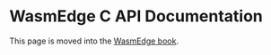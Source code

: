 # WasmEdge C API Documentation

This page is moved into the [WasmEdge book](https://wasmedge.org/book/en/embed/c/ref.html).

